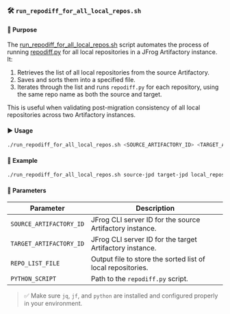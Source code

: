 
### 🛠️ `run_repodiff_for_all_local_repos.sh`

#### 📌 Purpose

The [run_repodiff_for_all_local_repos.sh](run_repodiff_for_all_local_repos.sh) script automates the process of running [repodiff.py](repodiff.py) for all local repositories in a JFrog Artifactory instance. It:

1. Retrieves the list of all local repositories from the source Artifactory.
2. Saves and sorts them into a specified file.
3. Iterates through the list and runs `repodiff.py` for each repository, using the same repo name as both the source and target.

This is useful when validating post-migration consistency of all local repositories across two Artifactory instances.

#### ▶️ Usage

```bash
./run_repodiff_for_all_local_repos.sh <SOURCE_ARTIFACTORY_ID> <TARGET_ARTIFACTORY_ID> <REPO_LIST_FILE> <FULL_PATH_TO_PYTHON_SCRIPT>
```

#### 🧪 Example

```bash
./run_repodiff_for_all_local_repos.sh source-jpd target-jpd local_repos.txt repodiff.py
```

#### 🔧 Parameters

| Parameter               | Description                                                  |
|------------------------|--------------------------------------------------------------|
| `SOURCE_ARTIFACTORY_ID`| JFrog CLI server ID for the source Artifactory instance.     |
| `TARGET_ARTIFACTORY_ID`| JFrog CLI server ID for the target Artifactory instance.     |
| `REPO_LIST_FILE`       | Output file to store the sorted list of local repositories.  |
| `PYTHON_SCRIPT`        | Path to the `repodiff.py` script.                            |

> ✅ Make sure `jq`, `jf`, and `python` are installed and configured properly in your environment.

